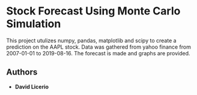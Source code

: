 # Stock Forecast Using Monte Carlo Simulation

This project utulizes numpy, pandas, matplotlib and scipy to create a prediction on the AAPL stock. Data was gathered from yahoo finance from 2007-01-01 to 2019-08-16. The forecast is made and graphs are provided.

## Authors

* **David Licerio** 

